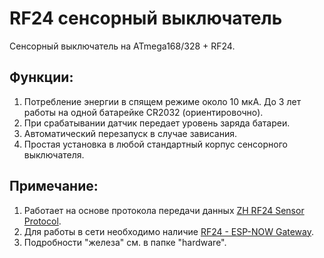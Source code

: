 # RF24 сенсорный выключатель
Сенсорный выключатель на ATmega168/328 + RF24.

## Функции:

1. Потребление энергии в спящем режиме около 10 мкА. До 3 лет работы на одной батарейке CR2032 (ориентировочно).
2. При срабатывании датчик передает уровень заряда батареи.
3. Автоматический перезапуск в случае зависания.
4. Простая установка в любой стандартный корпус сенсорного выключателя.

## Примечание:

1. Работает на основе протокола передачи данных [ZH RF24 Sensor Protocol](https://github.com/aZholtikov/ZH-RF24-Sensor-Protocol).
2. Для работы в сети необходимо наличие [RF24 - ESP-NOW Gateway](https://github.com/aZholtikov/RF24-ESP-NOW-Gateway).
3. Подробности "железа" см. в папке "hardware".